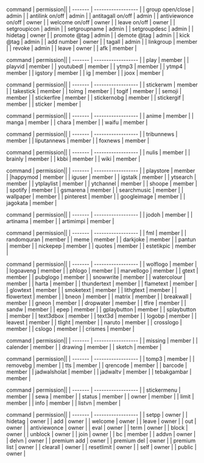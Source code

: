 command | permission|| |
 ------- | ------------------ |
| group open/close | admin |
| antilink on/off | admin |
| antitagall on/off | admin |
| antiviewonce on/off | owner |
| welcome on/off | owner |
| leave on/off | owner |
| setgroupicon | admin |
| setgroupname | admin |
| setgroupdesc | admin |
| hidetag | owner |
| promote @tag | admin |
| demote @tag | admin |
| kick @tag | admin |
| add number | owner |
| tagall | admin |
| linkgroup | member |
| revoke | admin |
| leave | owner |
| afk | member |


command | permission|| |
 ------- | ------------------ |
| play | member |
| playvid | member |
| youtubedl | member |
| ytmp3 | member |
| ytmp4 | member |
| igstory | member |
| ig | member |
| joox | member |


command | permission|| |
 ------- | ------------------ |
| stickerwm | member |
| takestick | member |
| toimg | member |
| togif | member |
| semoji | member |
| stickerfire | member |
| stickernobg | member |
| stickergif | member |
| sticker | member |


command | permission|| |
 ------- | ------------------ |
| anime | member |
| manga | member |
| chara | member |
| waifu | member |


command | permission|| |
 ------- | ------------------ |
| tribunnews | member |
| liputannews | member |
| foxnews | member |


command | permission|| |
 ------- | ------------------ |
| nulis | member |
| brainly | member |
| kbbi | member |
| wiki | member |


command | permission|| |
 ------- | ------------------ |
| playstore  | member |
|happymod | member |
| iguser | member |
| igstalk | member |
| ytsearch | member |
| ytplaylist | member |
| ytchannel | member |
| shoope | member |
| spotify | member |
| gsmarena | member |
| searchmusic | member |
| wallpaper | member |
| pinterest | member |
| googleimage | member |
| jagokata | member |


command | permission|| |
 ------- | ------------------ |
| jodoh | member |
| artinama | member |
| artimimpi | member |


command | permission|| |
 ------- | ------------------ |
| fml | member |
| randomquran | member |
| meme | member |
| darkjoke | member |
| pantun | member |
| nickepep | member |
| quotes | member |
| estetikpic | member |


command | permission|| |
 ------- | ------------------ |
| wolflogo | member |
| logoaveng | member |
| phlogo | member |
| marvellogo | member |
| gtext | member |
| pubglogo | member |
| snowwrite | member |
| watercolour | member |
| harta | member |
| thundertext | member |
| flametext | member |
| glowtext | member |
| smoketext | member |
| lithgtext | member |
| flowertext | member |
| bneon | member |
| matrix | member |
| breakwall | member |
| gneon | member |
| dropwater | member |
| tfire | member |
| sandw | member |
| epep | member |
| gplaybutton | member |
| splaybutton | member |
| text3dbox | member |
| text3d | member |
| logobp | member |
| leavest | member |
| tlight | member |
| naruto | member |
| crosslogo | member |
| cslogo | member |
| crismes | member |


command | permission|| |
 ------- | ------------------ |
| missing | member |
| calender | member |
| drawing | member |
| sketch | member |


command | permission|| |
 ------- | ------------------ |
| tomp3 | member |
| removebg | member |
| tts | member |
| qrencode | member |
| barcode | member |
| jadwalsholat | member |
| jadwaltv | member |
| tebakgambar | member |


command | permission|| |
 ------- | ------------------ |
| stickermenu | member |
| sewa | member |
| status | member |
| owner | member |
| limit | member |
| info | member |
| listvn | member |


command | permission|| |
 ------- | ------------------ |
| setpp | owner |
| hidetag | owner |
| add | owner |
| welcome | owner |
| leave | owner |
| out | owner |
| antiviewonce | owner | 
| eval | owner |
| term | owner |
| block | owner |
| unblock | owner |
| join | owner |
| bc | member |
| addvn | owner |
| delvn | owner |
| premium add | owner |
| premium del | owner |
| premium list | owner |
| clearall | owner |
| resetlimit | owner |
| self | owner |
| public | owner |